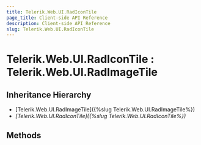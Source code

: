 ```yaml
---
title: Telerik.Web.UI.RadIconTile
page_title: Client-side API Reference
description: Client-side API Reference
slug: Telerik.Web.UI.RadIconTile
---
```


# Telerik.Web.UI.RadIconTile : Telerik.Web.UI.RadImageTile 

## Inheritance Hierarchy

* [Telerik.Web.UI.RadImageTile]({%slug Telerik.Web.UI.RadImageTile%})
* *[Telerik.Web.UI.RadIconTile]({%slug Telerik.Web.UI.RadIconTile%})*

## Methods



